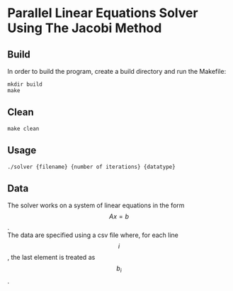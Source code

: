 # Parallel Linear Equations Solver Using The Jacobi Method

## Build
In order to build the program, create a build directory and run the Makefile:
```
mkdir build
make
```

## Clean
```
make clean
```

## Usage
```
./solver {filename} {number of iterations} {datatype}
```

## Data
The solver works on a system of linear equations in the form $$Ax=b$$.\
The data are specified using a csv file where, for each line $$i$$, the last element is treated as $$b_{i}$$.
